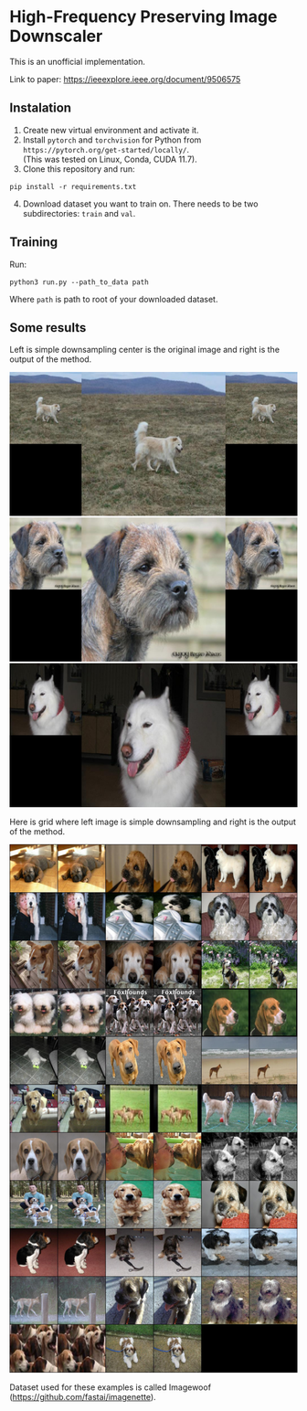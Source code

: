 # High-Frequency Preserving Image Downscaler

This is an unofficial implementation. 

Link to paper: https://ieeexplore.ieee.org/document/9506575

## Instalation
1. Create new virtual environment and activate it.
2. Install `pytorch` and `torchvision` for Python from `https://pytorch.org/get-started/locally/`.\
   (This was tested on Linux, Conda, CUDA 11.7).
3. Clone this repository and run:
```
pip install -r requirements.txt
```
4. Download dataset you want to train on. There needs to be two subdirectories: `train` and `val`.

## Training
Run:
```
python3 run.py --path_to_data path
```
Where `path` is path to root of your downloaded dataset.

## Some results

Left is simple downsampling center is the original image and right is the output of the method.

![](results/result1.jpg)
![](results/result2.jpg)
![](results/result3.jpg)

Here is grid where left image is simple downsampling and right is the output of the method.

![](results/grid.jpg)

Dataset used for these examples is called Imagewoof (https://github.com/fastai/imagenette).
